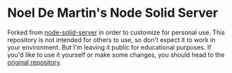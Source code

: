 # Noel De Martin's Node Solid Server

Forked from [node-solid-server](https://github.com/solid/node-solid-server) in order to customize for personal use. This repository is not intended for others to use, so don't expect it to work in your environment. But I'm leaving it public for educational purposes. If you'd like to use it yourself or make some changes, you should head to the [original repository](https://github.com/solid/node-solid-server).

